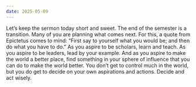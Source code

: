 ```yaml
---
date: 2025-05-09
---
```


Let’s keep the sermon today short and sweet.  The end of the
semester is a transition.  Many of you are planning what comes
next.  For this, a quote from Epictetus comes to mind: “First
say to yourself what you would be; and then do what you have to
do.”  As you aspire to be scholars, learn and teach.  As you
aspire to be leaders, lead by your example.  And as you aspire
to make the world a better place, find something in your sphere
of influence that you can do to make the world better.  You
don’t get to control much in the world, but you do get to
decide on your own aspirations and actions.  Decide and act
wisely.
